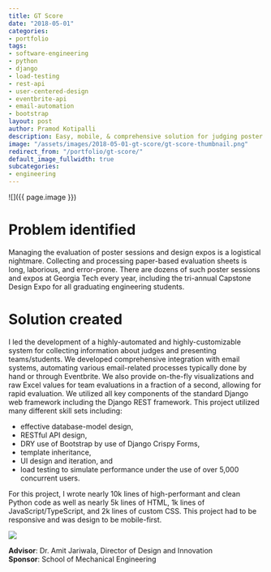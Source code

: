 ```yaml
---
title: GT Score
date: "2018-05-01"
categories:
- portfolio
tags:
- software-engineering
- python
- django
- load-testing
- rest-api
- user-centered-design
- eventbrite-api
- email-automation
- bootstrap
layout: post
author: Pramod Kotipalli
description: Easy, mobile, & comprehensive solution for judging poster sessions
image: "/assets/images/2018-05-01-gt-score/gt-score-thumbnail.png"
redirect_from: "/portfolio/gt-score/"
default_image_fullwidth: true
subcategories:
- engineering
---
```


![]({{ page.image }})

# Problem identified

Managing the evaluation of poster sessions and design expos
is a logistical nightmare. Collecting and processing
paper-based evaluation sheets is long, laborious, and
error-prone. There are dozens of such poster sessions and
expos at Georgia Tech every year, including the tri-annual
Capstone Design Expo for all graduating engineering
students.

# Solution created

I led the development of a highly-automated and
highly-customizable system for collecting information about
judges and presenting teams/students. We developed
comprehensive integration with email systems, automating
various email-related processes typically done by hand or
through Eventbrite. We also provide on-the-fly
visualizations and raw Excel values for team evaluations in
a fraction of a second, allowing for rapid evaluation. We
utilized all key components of the standard Django web
framework including the Django REST framework. This project
utilized many different skill sets including:

- effective database-model design,
- RESTful API design,
- DRY use of Bootstrap by use of Django Crispy Forms,
- template inheritance,
- UI design and iteration, and 
- load testing to simulate performance under the use of over
  5,000 concurrent users.

For this project, I wrote nearly 10k lines of
high-performant and clean Python code as well as nearly 5k
lines of HTML, 1k lines of JavaScript/TypeScript, and 2k
lines of custom CSS. This project had to be responsive and
was design to be mobile-first.

![](/assets/images/2018/01/01/gt-score/gt-score-screenshots.png)

**Advisor**: Dr. Amit Jariwala, Director of Design and
Innovation  
**Sponsor**: School of Mechanical Engineering
